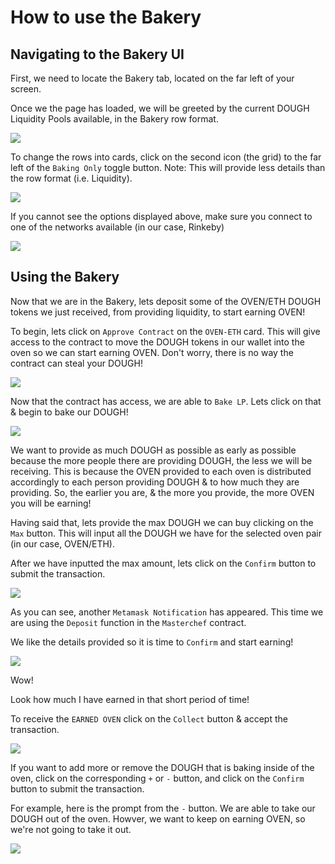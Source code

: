 # How to use the Bakery

## Navigating to the Bakery UI

First, we need to locate the Bakery tab, located on the far left of your screen.   
  
Once we the page has loaded, we will be greeted by the current DOUGH Liquidity Pools available, in the Bakery row format.

![](../../.gitbook/assets/image%20%2823%29.png)

To change the rows into cards, click on the second icon \(the grid\) to the far left of the `Baking Only` toggle button. Note: This will provide less details than the row format \(i.e. Liquidity\).

![](../../.gitbook/assets/image%20%2818%29.png)

If you cannot see the options displayed above, make sure you connect to one of the networks available \(in our case, Rinkeby\)

![](../../.gitbook/assets/image%20%2810%29.png)

## **Using the Bakery**

Now that we are in the Bakery, lets deposit some of the OVEN/ETH DOUGH tokens we just received, from providing liquidity, to start earning OVEN! 

To begin, lets click on `Approve Contract` on the `OVEN-ETH` card. This will give access to the contract to move the DOUGH tokens in our wallet into the oven so we can start earning OVEN. Don't worry, there is no way the contract can steal your DOUGH!

![](../../.gitbook/assets/image%20%2833%29.png)

Now that the contract has access, we are able to `Bake LP`. Lets click on that & begin to bake our DOUGH!

![](../../.gitbook/assets/image%20%2838%29.png)

We want to provide as much DOUGH as possible as early as possible because the more people there are providing DOUGH, the less we will be receiving. This is because the OVEN provided to each oven is distributed accordingly to each person providing DOUGH & to how much they are providing. So, the earlier you are, & the more you provide, the more OVEN you will be earning!  
  
Having said that, lets provide the max DOUGH we can buy clicking on the `Max` button. This will input all the DOUGH we have for the selected oven pair \(in our case, OVEN/ETH\).  
  
After we have inputted the max amount, lets click on the `Confirm` button to submit the transaction.

![](../../.gitbook/assets/image%20%2827%29.png)

As you can see, another `Metamask Notification` has appeared. This time we are using the `Deposit` function in the `Masterchef` contract.   
  
We like the details provided so it is time to `Confirm` and start earning!

![](../../.gitbook/assets/image%20%2817%29.png)

Wow!   
  
Look how much I have earned in that short period of time!  
  
To receive the `EARNED OVEN` click on the `Collect` button & accept the transaction.

![](../../.gitbook/assets/image%20%2840%29.png)

If you want to add more or remove the DOUGH that is baking inside of the oven, click on the corresponding `+` or `-` button, and click on the `Confirm` button to submit the transaction.   


For example, here is the prompt from the `-` button. We are able to take our DOUGH out of the oven. Howver, we want to keep on earning OVEN, so we're not going to take it out.

![](../../.gitbook/assets/image%20%2841%29.png)


